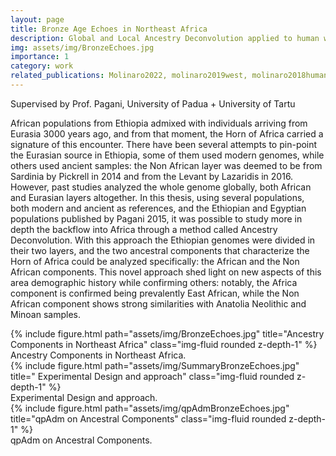 ```yaml
---
layout: page
title: Bronze Age Echoes in Northeast Africa
description: Global and Local Ancestry Deconvolution applied to human whole genome sequences from Northeast Africa
img: assets/img/BronzeEchoes.jpg
importance: 1
category: work
related_publications: Molinaro2022, molinaro2019west, molinaro2018human, Evolutionary Biology Course 2018
---
```


Supervised by Prof. Pagani, University of Padua + University of Tartu 

African populations from Ethiopia admixed with individuals arriving from Eurasia
3000 years ago, and from that moment, the Horn of Africa carried a signature of
this encounter. There have been several attempts to pin-point the Eurasian source
in Ethiopia, some of them used modern genomes, while others used ancient
samples: the Non African layer was deemed to be from Sardinia by Pickrell in 2014
and from the Levant by Lazaridis in 2016. However, past studies analyzed the whole
genome globally, both African and Eurasian layers altogether. In this thesis, using
several populations, both modern and ancient as references, and the Ethiopian and
Egyptian populations published by Pagani 2015, it was possible to study more in
depth the backflow into Africa through a method called Ancestry Deconvolution.
With this approach the Ethiopian genomes were divided in their two layers, and the
two ancestral components that characterize the Horn of Africa could be analyzed
specifically: the African and the Non African components. This novel approach shed
light on new aspects of this area demographic history while confirming others:
notably, the Africa component is confirmed being prevalently East African, while
the Non African component shows strong similarities with Anatolia Neolithic and
Minoan samples.

<div class="row">
    <div class="col-sm mt-3 mt-md-0">
        {% include figure.html path="assets/img/BronzeEchoes.jpg" title="Ancestry Components in Northeast Africa" class="img-fluid rounded z-depth-1" %}
    </div>
</div>
<div class="caption">
    Ancestry Components in Northeast Africa.
</div>


<div class="row">
    <div class="col-sm mt-3 mt-md-0">
        {% include figure.html path="assets/img/SummaryBronzeEchoes.jpg" title=" Experimental Design and approach" class="img-fluid rounded z-depth-1" %}
    </div>
</div>
<div class="caption">
    Experimental Design and approach.
</div>

<div class="row">
    <div class="col-sm mt-3 mt-md-0">
        {% include figure.html path="assets/img/qpAdmBronzeEchoes.jpg" title="qpAdm on Ancestral Components" class="img-fluid rounded z-depth-1" %}
    </div>
</div>
<div class="caption">
    qpAdm on Ancestral Components.
</div>
